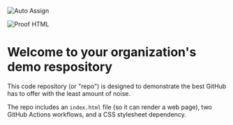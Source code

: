 ![Auto Assign](https://github.com/BINAR-Learning/demo-repository/actions/workflows/auto-assign.yml/badge.svg)

![Proof HTML](https://github.com/BINAR-Learning/demo-repository/actions/workflows/proof-html.yml/badge.svg)

# Welcome to your organization's demo respository
This code repository (or "repo") is designed to demonstrate the best GitHub has to offer with the least amount of noise.

The repo includes an `index.html` file (so it can render a web page), two GitHub Actions workflows, and a CSS stylesheet dependency.
